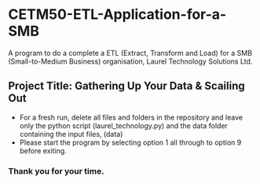 # CETM50-ETL-Application-for-a-SMB
A program to do a complete a ETL (Extract, Transform and Load) for a SMB (Small-to-Medium Business) organisation, Laurel Technology Solutions Ltd.
## Project Title: Gathering Up Your Data & Scailing Out
- For a fresh run, delete all files and folders in the repository and leave only the python script (laurel_technology.py) and the data folder containing the input files, (data)
- Please start the program by selecting option 1 all through to option 9 before exiting.

### Thank you for your time.
